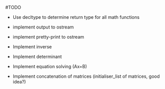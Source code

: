 #TODO

- Use decltype to determine return type for all math functions

- implement output to ostream
- implement pretty-print to ostream


- Implement inverse
- Implement determinant
- Implement equation solving (Ax=B)
- Implement concatenation of matrices (initialiser_list of matrices, good idea?)
